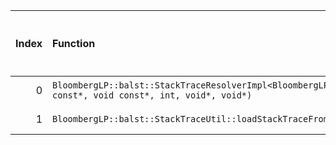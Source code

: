 |   Index | Function                                                                                                                                                 |   Difference in number of lines |   Function size difference in bytes | Disassembly                                                             |   Number of lines in `assume` build |   Number of bytes in `assume` build |   Number of lines in `none` build |   Number of bytes in `none` build |
|--------:|:---------------------------------------------------------------------------------------------------------------------------------------------------------|--------------------------------:|------------------------------------:|:------------------------------------------------------------------------|------------------------------------:|------------------------------------:|----------------------------------:|----------------------------------:|
|       0 | `BloombergLP::balst::StackTraceResolverImpl<BloombergLP::balst::ObjectFileFormat::Elf>::processLoadedImage(char const*, void const*, int, void*, void*)` |                               4 |                                  16 | [Assumed](0.assume.s.txt), [Ignored](0.none.s.txt), [Diff](0.diff.html) |                                 736 |                             4240432 |                               720 |                           4240432 |
|       1 | `BloombergLP::balst::StackTraceUtil::loadStackTraceFromStack(BloombergLP::balst::StackTrace*, int, bool)`                                                |                               1 |                                   0 | [Assumed](1.assume.s.txt), [Ignored](1.none.s.txt), [Diff](1.diff.html) |                                 464 |                             4232752 |                               464 |                           4232752 |
